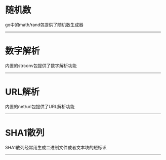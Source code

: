 # 随机数  
go中的math/rand包提供了随机数生成器     
******
# 数字解析
内置的strconv包提供了数字解析功能    
******
# URL解析   
内置的net/url包提供了URL解析功能    
*******
# SHA1散列 
SHA1散列经常用生成二进制文件或者文本块的短标识     
*******
# 